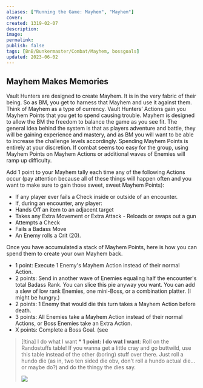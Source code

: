 ```yaml
---
aliases: ["Running the Game: Mayhem", "Mayhem"]
cover: 
created: 1319-02-07
description: 
image: 
permalink: 
publish: false
tags: [BnB/Bunkermaster/Combat/Mayhem, bossgoals]
updated: 2023-06-02
---
```


## Mayhem Makes Memories

Vault Hunters are designed to create Mayhem. It is in the very fabric of their being. So as BM, you get to harness that Mayhem and use it against them. Think of Mayhem as a type of currency. Vault Hunters’ Actions gain you Mayhem Points that you get to spend causing trouble. Mayhem is designed to allow the BM the freedom to balance the game as you see fit. The general idea behind the system is that as players adventure and battle, they will be gaining experience and mastery, and as BM you will want to be able to increase the challenge levels accordingly. Spending Mayhem Points is entirely at your discretion. If combat seems too easy for the group, using Mayhem Points on Mayhem Actions or additional waves of Enemies will ramp up difficulty.

Add 1 point to your Mayhem tally each time any of the following Actions occur (pay attention because all of these things will happen often and you want to make sure to gain those sweet, sweet Mayhem Points):
- If any player ever fails a Check inside or outside of an encounter.
- If, during an encounter, any player:
- Hands Off an item to an adjacent target
- Takes any Extra Movement or Extra Attack - Reloads or swaps out a gun
- Attempts a Check
- Fails a Badass Move
- An Enemy rolls a Crit (20).

Once you have accumulated a stack of Mayhem Points, here is how you can spend them to create your own Mayhem back.
- 1 point: Execute 1 Enemy's Mayhem Action instead of their normal Action.
- 2 points: Send in another wave of Enemies equaling half the encounter's total Badass Rank. You can slice this pie anyway you want. You can add a slew of low rank Enemies, one mini-Boss, or a combination platter. (I might be hungry.)
- 2 points: 1 Enemy that would die this turn takes a Mayhem Action before death.
- 3 points: All Enemies take a Mayhem Action instead of their normal Actions, or Boss Enemies take an Extra Action.
- X points: Complete a Boss Goal. (see

>[!tina] I do what I want
> **\* 1 point: I do wat I want**:  Roll on the Randostuffs table!
> If you wanna get a little cray and go buttwild, use this table instead of the other (boring) stuff over there. Just roll a hundo die (as in, two ten sided die obv, don't roll a hundo actual die… or maybe do?) and do the thingy the dies say.
>
> ![](Mayhem-Rando-Table.md#^BnBmayhemrando)

